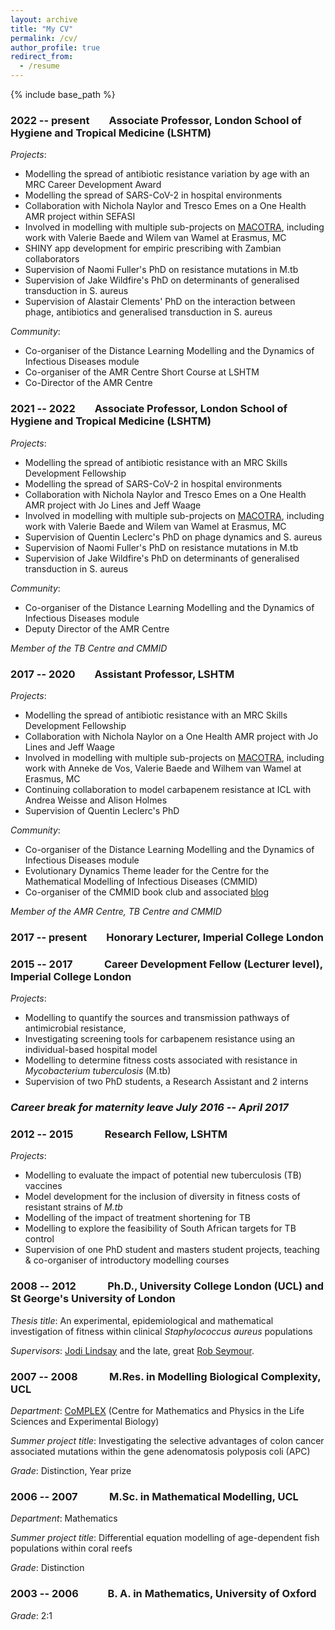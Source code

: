 ```yaml
---
layout: archive
title: "My CV"
permalink: /cv/
author_profile: true
redirect_from:
  - /resume
---
```


{% include base_path %}


### 2022 -- present &nbsp;&nbsp;&nbsp;&nbsp;&nbsp;&nbsp; Associate Professor, London School of Hygiene and Tropical Medicine (LSHTM)

*Projects*:
* Modelling the spread of antibiotic resistance variation by age with an MRC Career Development Award
* Modelling the spread of SARS-CoV-2 in hospital environments 
* Collaboration with Nichola Naylor and Tresco Emes on a One Health AMR project within SEFASI
* Involved in modelling with multiple sub-projects on [MACOTRA](https://www.jpiamr.eu/supportedprojects/third-joint-callresult/), including work with Valerie Baede and Wilem van Wamel at Erasmus, MC 
* SHINY app development for empiric prescribing with Zambian collaborators
* Supervision of Naomi Fuller's PhD on resistance mutations in M.tb
* Supervision of Jake Wildfire's PhD on determinants of generalised transduction in S. aureus 
* Supervision of Alastair Clements' PhD on the interaction between phage, antibiotics and generalised transduction in S. aureus 

*Community*:
* Co-organiser of the Distance Learning Modelling and the Dynamics of Infectious Diseases module
* Co-organiser of the AMR Centre Short Course at LSHTM 
* Co-Director of the AMR Centre


### 2021 -- 2022 &nbsp;&nbsp;&nbsp;&nbsp;&nbsp;&nbsp; Associate Professor, London School of Hygiene and Tropical Medicine (LSHTM)

*Projects*:
* Modelling the spread of antibiotic resistance with an MRC Skills Development Fellowship
* Modelling the spread of SARS-CoV-2 in hospital environments 
* Collaboration with Nichola Naylor and Tresco Emes on a One Health AMR project with Jo Lines and Jeff Waage
* Involved in modelling with multiple sub-projects on [MACOTRA](https://www.jpiamr.eu/supportedprojects/third-joint-callresult/), including work with Valerie Baede and Wilem van Wamel at Erasmus, MC 
* Supervision of Quentin Leclerc's PhD on phage dynamics and S. aureus
* Supervision of Naomi Fuller's PhD on resistance mutations in M.tb
* Supervision of Jake Wildfire's PhD on determinants of generalised transduction in S. aureus 

*Community*:
* Co-organiser of the Distance Learning Modelling and the Dynamics of Infectious Diseases module
* Deputy Director of the AMR Centre

*Member of the TB Centre and CMMID*

### 2017 -- 2020    &nbsp;&nbsp;&nbsp;&nbsp;&nbsp;&nbsp; Assistant Professor, LSHTM

*Projects*:
* Modelling the spread of antibiotic resistance with an MRC Skills Development Fellowship
* Collaboration with Nichola Naylor on a One Health AMR project with Jo Lines and Jeff Waage
* Involved in modelling with multiple sub-projects on [MACOTRA](https://www.jpiamr.eu/supportedprojects/third-joint-callresult/), including work with Anneke de Vos, Valerie Baede and Wilhem van Wamel at Erasmus, MC 
* Continuing collaboration to model carbapenem resistance at ICL with Andrea Weisse and Alison Holmes
* Supervision of Quentin Leclerc's PhD 

*Community*:
* Co-organiser of the Distance Learning Modelling and the Dynamics of Infectious Diseases module
* Evolutionary Dynamics Theme leader for the Centre for the Mathematical Modelling of Infectious Diseases (CMMID)
* Co-organiser of the CMMID book club and associated [blog](https://epidemicsdetective.wordpress.com/)

*Member of the AMR Centre, TB Centre and CMMID*

### 2017 --  present &nbsp;&nbsp;&nbsp;&nbsp;&nbsp;&nbsp; Honorary Lecturer, Imperial College London


### 2015 -- 2017 &nbsp;&nbsp;&nbsp;&nbsp;&nbsp;&nbsp;&nbsp;&nbsp;&nbsp;&nbsp;&nbsp; Career Development Fellow (Lecturer level), Imperial College London 


*Projects*:
* Modelling to quantify the sources and transmission pathways of antimicrobial resistance, 
* Investigating screening tools for carbapenem resistance using an individual-based hospital model
* Modelling to determine fitness costs associated with resistance in *Mycobacterium tuberculosis* (M.tb)
* Supervision of two PhD students, a Research Assistant and 2 interns

### *Career break for maternity leave July 2016 -- April 2017*

    
### 2012 -- 2015 &nbsp;&nbsp;&nbsp;&nbsp;&nbsp;&nbsp;&nbsp;&nbsp;&nbsp;&nbsp;&nbsp; Research Fellow, LSHTM


*Projects*:
* Modelling to evaluate the impact of potential new tuberculosis (TB) vaccines
* Model development for the inclusion of diversity in fitness costs of resistant strains of *M.tb*
* Modelling of the impact of treatment shortening for TB
* Modelling to explore the feasibility of South African targets for TB control
* Supervision of one PhD student and masters student projects, teaching & co-organiser of introductory modelling courses
    
### 2008 -- 2012 &nbsp;&nbsp;&nbsp;&nbsp;&nbsp;&nbsp;&nbsp;&nbsp;&nbsp;&nbsp;&nbsp; Ph.D., University College London (UCL) and St George's University of London


*Thesis title*: An experimental, epidemiological and mathematical investigation of fitness within clinical *Staphylococcus aureus* populations

*Supervisors*: [Jodi Lindsay](https://www.sgul.ac.uk/research-profiles-a-z/jodi-lindsay) and the late, great [Rob Seymour](https://www.theguardian.com/science/2012/aug/23/robert-seymour-obituary).
    
### 2007 -- 2008 &nbsp;&nbsp;&nbsp;&nbsp;&nbsp;&nbsp;&nbsp;&nbsp;&nbsp;&nbsp;&nbsp; M.Res. in Modelling Biological Complexity, UCL


*Department*: [CoMPLEX](http://www.ucl.ac.uk/complex) (Centre for Mathematics and Physics in the Life Sciences and Experimental Biology)

*Summer project title*: Investigating the selective advantages of colon cancer associated mutations within the gene adenomatosis polyposis coli (APC)

*Grade*: Distinction, Year prize

### 2006 -- 2007 &nbsp;&nbsp;&nbsp;&nbsp;&nbsp;&nbsp;&nbsp;&nbsp;&nbsp;&nbsp;&nbsp; M.Sc. in Mathematical Modelling, UCL


*Department*:    Mathematics 

*Summer project title*: Differential equation modelling of age-dependent fish populations within coral reefs

*Grade*: Distinction


### 2003 -- 2006 &nbsp;&nbsp;&nbsp;&nbsp;&nbsp;&nbsp;&nbsp;&nbsp;&nbsp;&nbsp; B. A. in Mathematics, University of Oxford


*Grade*: 2:1
